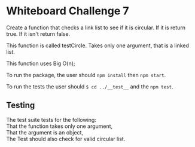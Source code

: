 # Whiteboard Challenge 7

Create a function that checks a link list to see if it is circular.
If it is return true. If it isn't return false.

This function is called testCircle. Takes only one argument, that is a linked list.

This function uses Big O(n);

To run the package, the user should     ```npm install``` then  ```npm start```.

To run the tests the user should    ```$ cd ../__test__``` and the ```npm test```.

## Testing

The test suite tests for the following:  
That the function takes only one argument,  
That the argument is an object,  
The Test should also check for valid circular list.
